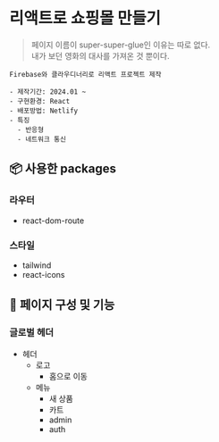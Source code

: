 # 리액트로 쇼핑몰 만들기

> 페이지 이름이 super-super-glue인 이유는 따로 없다.  
> 내가 보던 영화의 대사를 가져온 것 뿐이다.

```
Firebase와 클라우디너리로 리액트 프로젝트 제작

- 제작기간: 2024.01 ~
- 구현환경: React
- 배포방법: Netlify
- 특징
  - 반응형
  - 네트워크 통신
```

## 📦 사용한 packages

### 라우터

- react-dom-route

### 스타일

- tailwind
- react-icons

## 🎨 페이지 구성 및 기능

### 글로벌 헤더

- 헤더
  - 로고
    - 홈으로 이동
  - 메뉴
    - 새 상품
    - 카트
    - admin
    - auth

